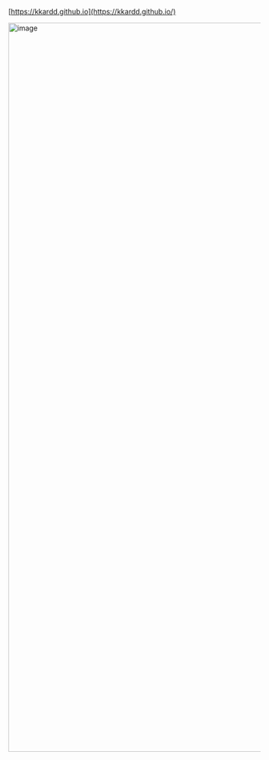 [https://kkardd.github.io](https://kkardd.github.io/)

<img width="1455" alt="image" src="https://github.com/KKardd/kkardd.github.io/assets/108740187/6f5d1f38-d851-4555-bfc9-db7528568124">
